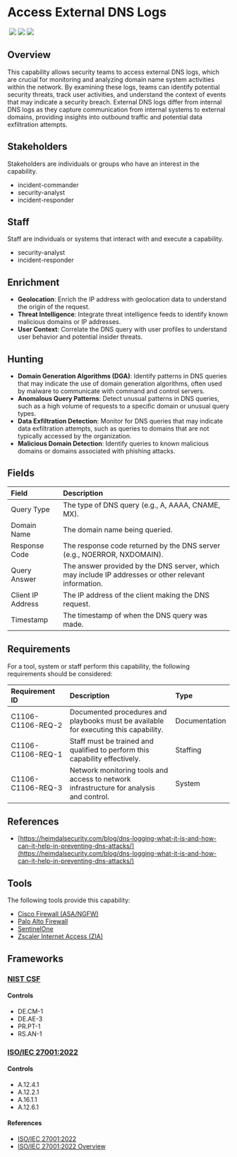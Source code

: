# Access External DNS Logs
&nbsp;![](https://img.shields.io/badge/ID-C1106-blue)&nbsp;![](https://img.shields.io/badge/Phase-Preparation_%28P0001%29-blue)&nbsp;![](https://img.shields.io/badge/Category-Network-blue)
## Overview
This capability allows security teams to access external DNS logs, which are crucial for monitoring and analyzing domain name system activities within the network. By examining these logs, teams can identify potential security threats, track user activities, and understand the context of events that may indicate a security breach. External DNS logs differ from internal DNS logs as they capture communication from internal systems to external domains, providing insights into outbound traffic and potential data exfiltration attempts.

## Stakeholders
Stakeholders are individuals or groups who have an interest in the capability.

- incident-commander
- security-analyst
- incident-responder

## Staff
Staff are individuals or systems that interact with and execute a capability.

- security-analyst
- incident-responder

## Enrichment
- **Geolocation**: Enrich the IP address with geolocation data to understand the origin of the request.
- **Threat Intelligence**: Integrate threat intelligence feeds to identify known malicious domains or IP addresses.
- **User Context**: Correlate the DNS query with user profiles to understand user behavior and potential insider threats.

## Hunting
- **Domain Generation Algorithms (DGA)**: Identify patterns in DNS queries that may indicate the use of domain generation algorithms, often used by malware to communicate with command and control servers.
- **Anomalous Query Patterns**: Detect unusual patterns in DNS queries, such as a high volume of requests to a specific domain or unusual query types.
- **Data Exfiltration Detection**: Monitor for DNS queries that may indicate data exfiltration attempts, such as queries to domains that are not typically accessed by the organization.
- **Malicious Domain Detection**: Identify queries to known malicious domains or domains associated with phishing attacks.

## Fields
| Field | Description |
| :--- | :--- |
| Query Type | The type of DNS query (e.g., A, AAAA, CNAME, MX). |
| Domain Name | The domain name being queried. |
| Response Code | The response code returned by the DNS server (e.g., NOERROR, NXDOMAIN). |
| Query Answer | The answer provided by the DNS server, which may include IP addresses or other relevant information. |
| Client IP Address | The IP address of the client making the DNS request. |
| Timestamp | The timestamp of when the DNS query was made. |

## Requirements
For a tool, system or staff perform this capability, the following requirements should be considered:

| Requirement ID | Description | Type |
| :--- | :--- | :--- |
| C1106-C1106-REQ-2 | Documented procedures and playbooks must be available for executing this capability. | Documentation|
| C1106-C1106-REQ-1 | Staff must be trained and qualified to perform this capability effectively. | Staffing|
| C1106-C1106-REQ-3 | Network monitoring tools and access to network infrastructure for analysis and control. | System|

## References

- [https://heimdalsecurity.com/blog/dns-logging-what-it-is-and-how-can-it-help-in-preventing-dns-attacks/](https://heimdalsecurity.com/blog/dns-logging-what-it-is-and-how-can-it-help-in-preventing-dns-attacks/)
## Tools
The following tools provide this capability:

- [Cisco Firewall (ASA/NGFW)](../tool/cisco-fw/C1106.md)
- [Palo Alto Firewall](../tool/palo-alto-fw/C1106.md)
- [SentinelOne](../tool/sentinelone/C1106.md)
- [Zscaler Internet Access (ZIA)](../tool/zscaler-zia/C1106.md)

## Frameworks
### [NIST CSF](../frameworks/F0003.md)

#### Controls

- DE.CM-1 
- DE.AE-3 
- PR.PT-1 
- RS.AN-1 

### [ISO/IEC 27001:2022](../frameworks/F0002.md)

#### Controls

- A.12.4.1 
- A.12.2.1 
- A.16.1.1 
- A.12.6.1 

#### References

- [ISO/IEC 27001:2022](https://www.iso.org/standard/82875.html)
- [ISO/IEC 27001:2022 Overview](https://www.iso.org/isoiec-27001-information-security.html)